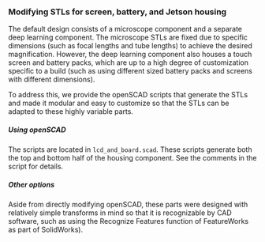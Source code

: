### Modifying STLs for screen, battery, and Jetson housing

The default design consists of a microscope component and a separate deep learning component. The microscope STLs are fixed due to specific dimensions (such as focal lengths and tube lengths) to achieve the desired magnification. However, the deep learning component also houses a touch screen and battery packs, which are up to a high degree of customization specific to a build (such as using different sized battery packs and screens with different dimensions). 

To address this, we provide the openSCAD scripts that generate the STLs and made it modular and easy to customize so that the STLs can be adapted to these highly variable parts.

##### Using openSCAD

The scripts are located in `lcd_and_board.scad`. These scripts generate both the top and bottom half of the housing component. See the comments in the script for details.

##### Other options

Aside from directly modifying openSCAD, these parts were designed with relatively simple transforms in mind so that it is recognizable by CAD software, such as using the Recognize Features function of FeatureWorks as part of SolidWorks).
